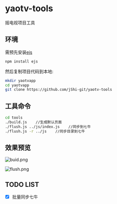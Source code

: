# yaotv-tools
摇电视项目工具

## 环境

需预先安装[ejs](http://ejs.co/)

```bash
npm install ejs
```

然后复制项目代码到本地:

```bash
mkdir yaotvapp
cd yaotvapp
git clone https://github.com/jShi-git/yaotv-tools
```

## 工具命令
```bash
cd tools
./build.js    //生成默认页面
./flush.js ../js/index.js    //同步到七牛
./flush.js -r ../js    //同步目录到七牛
```

## 效果预览
![buid.png](http://ww4.sinaimg.cn/large/68574fffgw1f3j4fahh0wj20dx03gdgg.jpg)

![flush.png](http://ww1.sinaimg.cn/large/68574fffgw1f3j4fsjwkxj20e603ywff.jpg)


## TODO LIST
- [x] 批量同步七牛